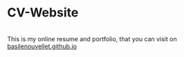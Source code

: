 # CV-Website
\
This is my online resume and portfolio, that you can visit on [basilenouvellet.github.io](https://basilenouvellet.github.io)
